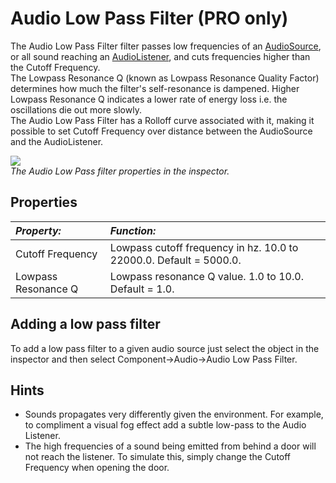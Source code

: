 Audio Low Pass Filter (PRO only)
================================


The <span class=keyword>Audio Low Pass Filter</span> filter passes low frequencies of an [AudioSource](class-AudioSource.html), or all sound reaching an [AudioListener](class-AudioListener.html), and cuts frequencies higher than the <span class=component>Cutoff Frequency</span>.  
The <span class=component>Lowpass Resonance Q</span> (known as Lowpass Resonance Quality Factor) determines how much the filter's self-resonance is dampened. Higher <span class=component>Lowpass Resonance Q</span> indicates a lower rate of energy loss i.e. the oscillations die out more slowly.  
The <span class=keyword>Audio Low Pass Filter</span> has a Rolloff curve associated with it, making it possible to set <span class=component>Cutoff Frequency</span> over distance between the AudioSource and the AudioListener.

![](http://docwiki.hq.unity3d.com/uploads/Main/AudioLowPassFilter.png)  
_The Audio Low Pass filter properties in the inspector._


Properties
----------



|**_Property:_** |**_Function:_** |
|:---|:---|
|<span class=component>Cutoff Frequency</span> |Lowpass cutoff frequency in hz. 10.0 to 22000.0. Default = 5000.0.|
|<span class=component>Lowpass Resonance Q</span> |Lowpass resonance Q value. 1.0 to 10.0. Default = 1.0.|


Adding a low pass filter
------------------------

To add a low pass filter to a given audio source just select the object in the inspector and then select <span class=component>Component->Audio->Audio Low Pass Filter</span>.

Hints
-----

* Sounds propagates very differently given the environment. For example, to compliment a visual fog effect add a subtle low-pass to the Audio Listener.
* The high frequencies of a sound being emitted from behind a door will not reach the listener. To simulate this, simply change the <span class=component>Cutoff Frequency</span> when opening the door.
